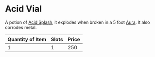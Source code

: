 # Acid Vial

A potion of [Acid Splash](../../../Magic/Spells/Spells%20by%20Level/Level%201/Acid%20Splash.md), it explodes when broken in a 5 foot [Aura](../../../Magic/Spells/Areas%20of%20Effect/Aura.md). It also corrodes metal.

| Quantity of Item |  Slots | Price |
| ---------------- | ------ | ----- |
| 1                | 1      | 250   |

